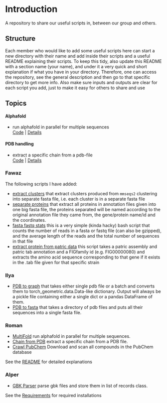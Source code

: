 # Introduction
A repository to share our useful scripts in, between our group and others.

## Structure
Each member who would like to add some useful scripts here can start a new directory with their name and add inside their scripts and a useful README explaining their scripts. To keep this tidy, also update this README with a section name (your name), and under it a very quick and short explanation if what you have in your directory. Therefore, one can access the repository, see the general description and then go to that specific directory to get more info. Also make sure inputs and outputs are clear for each script you add, just to make it easy for others to share and use

## Topics

#### Alphafold
* run alphafold in parallel for multiple sequences\
  [Code](Roman/run_multifold.py) | [Details](Roman/README.md#Scripts)

#### PDB handling
* extract a specific chain from a pdb-file \
  [Code](Roman/chain.py) | [Details](Roman/README.md#Scripts)

### Fawaz
The following scripts I have added:
* [extract clusters](Fawaz/extract_clusters.py) that extract clusters produced from `mmseqs2` clustering into separate fasta file, i.e. each cluster is in a separate fasta file
* [separate proteins](Fawaz/separate_proteins.py) that extract all proteins in annotation files given into one big fasta file, the proteins separated will be named according to the original annotation file they came from, the gene/protein name/id and the coordinates.
* [fasta fastq stats](Fawaz/fasta_fastq_stats.sh) this is a very simple (kinda hacky) bash script that counts the number of reads in a fasta or fastq file (can also be gzipped), and the average length of the reads and the total number of sequences in that file
* [extract protein from patric data](Fawaz/extract_patric_protein.py) this script takes a patric assembly and patric tab annotation and a FIGfamily id (e.g. FIG00000080) and extracts the amino acid sequence corresponding to that gene if it exists in the .tab file given for that specific strain

### Ilya
* [PDB to graph](Ilya/pdb_to_pyg.py) that takes either single pdb file or a batch and converts them to torch_geometric.data.Data-like dictionary. Output will always be a pickle file containing either a single dict or a pandas DataFrame of them.
* [PDB to fasta](Ilya/pdb_to_fasta.py) that takes a directory of pdb files and puts all their sequences into a single fasta file.

### Roman

* [MultiFold](Roman/run_multifold.py) run alphafold in parallel for multiple sequences.
* [Chain from PDB](Roman/chain.py) extract a specific chain from a PDB file.
* [Crawl PubChem](Roman/pubchem_crawler.py) Download and scan all compounds in the PubChem database

See the [README](Roman/README.md) for detailed explanations

### Alper

* [GBK Parser](Alper/gbk_parser.py) parse gbk files and store them in list of records class.

See the [Requirements](Alper/requirements.md) for required installations